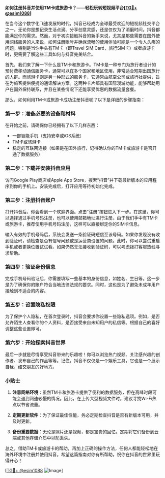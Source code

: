 **如何注册抖音并使用TM卡或旅游卡？——轻松玩转短视频平台[[TG💪+ @esim1088](https://t.me/s/esim1088)]**

在当今这个数字化飞速发展的时代，抖音已经成为全球最受欢迎的短视频社交平台之一。无论你是想记录生活点滴、分享创意灵感，还是仅仅为了消磨时间，抖音都能满足你的需求。然而，对于初次接触抖音的新手来说，尤其是那些需要在国外使用网络服务的人来说，如何注册账号并确保流畅的使用体验可能是一个令人头疼的问题。特别是当你手头有TM卡（即Travel SIM Card，旅行SIM卡）或者旅游卡时，更需要了解这些工具如何与抖音完美结合。

首先，我们来了解一下什么是TM卡和旅游卡。TM卡是一种专门为旅行者设计的预付费移动通信服务卡，通常可以在多个国家和地区使用，非常适合短期出国旅行的人群。而旅游卡则是另一种形式的服务卡，它通常由航空公司或旅行社提供，旨在为旅客提供便捷的通讯解决方案。这两种卡片都具有国际漫游功能，能够帮助用户在国外保持联系，并且在某些情况下还能享受优惠的数据流量套餐。

那么，如何利用TM卡或旅游卡成功注册抖音呢？以下是详细的步骤指南：

### 第一步：准备必要的设备和材料

在开始之前，请确保你已经拥有了以下几样东西：
- 一部智能手机（支持安卓或iOS系统）
- TM卡或旅游卡
- 稳定的互联网连接（如果是在国外旅行，记得确认你的TM卡或旅游卡是否开通了数据服务）

### 第二步：下载并安装抖音应用

访问Google Play商店或Apple App Store，搜索“抖音”并下载最新版本的应用程序到你的手机上。安装完成后，打开应用等待初始化完成。

### 第三步：注册抖音账户

打开抖音后，你会看到一个欢迎界面。点击“注册”按钮进入下一步。在这里，你可以选择通过手机号码注册，也可以使用邮箱地址进行注册。由于我们手中有TM卡或旅游卡，推荐使用手机号码注册，这样可以直接绑定你的SIM卡信息。

输入有效的手机号码后，系统会发送一条验证码短信至该号码。如果你发现没有收到验证码，请检查是否有信号问题或是运营商设置的问题。此时，你可以尝试重启手机或者更换位置试试看。如果仍然无法接收到验证码，可以考虑拨打客服热线寻求帮助。

### 第四步：验证身份信息

完成手机号码验证后，你需要填写一些基本的身份信息，如姓名、生日等。这一步是为了确保你的账户符合当地法律法规的要求。同时，这也是为了避免未成年用户接触到不适合的内容。

### 第五步：设置隐私权限

为了保护个人隐私，在首次登录时，抖音会要求你设置一些隐私选项。例如，是否允许陌生人查看你的个人资料，是否接受来自未知用户的私信等。根据自己的喜好调整这些设置即可。

### 第六步：开始探索抖音世界

最后一步就是尽情享受抖音带来的乐趣啦！你可以浏览热门视频、关注感兴趣的创作者、发布自己的作品等等。记住，抖音不仅仅是一个娱乐工具，它也是一个展示自我、结交朋友的好地方。

### 小贴士

1. **注意网络环境**：虽然TM卡和旅游卡提供了便利的数据服务，但在高峰时段可能会遇到网速较慢的情况。因此，在上传大型视频文件时，建议寻找Wi-Fi热点以节省流量。
   
2. **定期更新软件**：为了保证最佳性能，务必定期检查抖音是否有新版本可用，并及时更新。

3. **备份重要数据**：无论是照片还是视频，都是宝贵的回忆。定期将它们备份到云端或其他存储介质中以防丢失。

总之，借助TM卡或旅游卡的帮助，再加上正确的操作方法，任何人都能轻松地在海外环境中注册并使用抖音。希望这篇指南对你有所帮助，祝你在抖音的世界里玩得开心！

[[TG💪+ @esim1088](https://t.me/s/esim1088) ![Image](https://i.postimg.cc/4NQfJmqS/Snipaste-2025-05-13-00-14-12.png)]